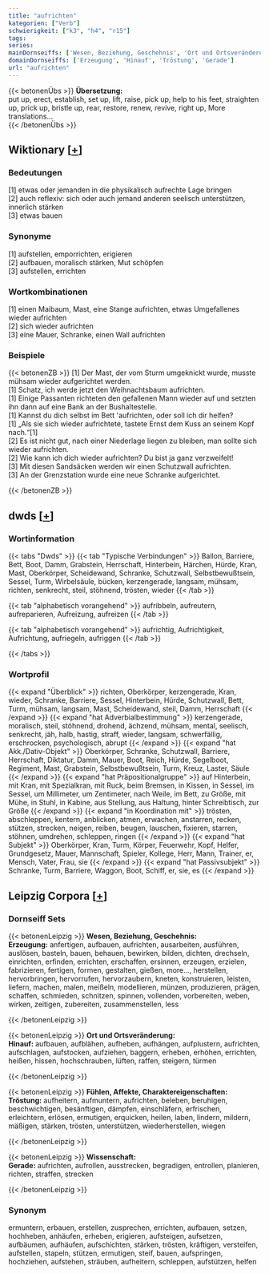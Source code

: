 ```yaml
---
title: "aufrichten"
kategorien: ["Verb"]
schwierigkeit: ["k3", "h4", "r15"]
tags:
series:
mainDornseiffs: ['Wesen, Beziehung, Geschehnis', 'Ort und Ortsveränderung', 'Fühlen, Affekte, Charaktereigenschaften', 'Wissenschaft']
domainDornseiffs: ['Erzeugung', 'Hinauf', 'Tröstung', 'Gerade']
url: "aufrichten"
---
```


{{< betonenÜbs >}}
**Übersetzung:**  
put up, erect, establish, set up, lift, raise, pick up, help to his feet, straighten up, prick up, bristle up, rear, restore, renew, revive, right up, More translations...  
{{< /betonenÜbs >}}

## Wiktionary [[+](https://de.wiktionary.org/wiki/aufrichten)]

### Bedeutungen
[1] etwas oder jemanden in die physikalisch aufrechte Lage bringen  
[2] auch reflexiv: sich oder auch jemand anderen seelisch unterstützen, innerlich stärken  
[3] etwas bauen  

### Synonyme
[1] aufstellen, emporrichten, erigieren  
[2] aufbauen, moralisch stärken, Mut schöpfen  
[3] aufstellen, errichten  

### Wortkombinationen
[1] einen Maibaum, Mast, eine Stange aufrichten, etwas Umgefallenes wieder aufrichten  
[2] sich wieder aufrichten  
[3] eine Mauer, Schranke, einen Wall aufrichten  

### Beispiele
{{< betonenZB >}}
[1] Der Mast, der vom Sturm umgeknickt wurde, musste mühsam wieder aufgerichtet werden.  
[1] Schatz, ich werde jetzt den Weihnachtsbaum aufrichten.  
[1] Einige Passanten richteten den gefallenen Mann wieder auf und setzten ihn dann auf eine Bank an der Bushaltestelle.  
[1] Kannst du dich selbst im Bett 'aufrichten, oder soll ich dir helfen?  
[1] „Als sie sich wieder aufrichtete, tastete Ernst dem Kuss an seinem Kopf nach.“[1]  
[2] Es ist nicht gut, nach einer Niederlage liegen zu bleiben, man sollte sich wieder aufrichten.  
[2] Wie kann ich dich wieder aufrichten? Du bist ja ganz verzweifelt!  
[3] Mit diesen Sandsäcken werden wir einen Schutzwall aufrichten.  
[3] An der Grenzstation wurde eine neue Schranke aufgerichtet.  

{{< /betonenZB >}}


## dwds [[+](https://www.dwds.de/wb/aufrichten)]

### Wortinformation
{{< tabs "Dwds" >}}
{{< tab "Typische Verbindungen" >}}
Ballon, Barriere, Bett, Boot, Damm, Grabstein, Herrschaft, Hinterbein, Härchen, Hürde, Kran, Mast, Oberkörper, Scheidewand, Schranke, Schutzwall, Selbstbewußtsein, Sessel, Turm, Wirbelsäule, bücken, kerzengerade, langsam, mühsam, richten, senkrecht, steil, stöhnend, trösten, wieder
{{< /tab >}}

{{< tab "alphabetisch vorangehend" >}}
aufribbeln, aufreutern, aufreparieren, Aufreizung, aufreizen
{{< /tab >}}

{{< tab "alphabetisch vorangehend" >}}
aufrichtig, Aufrichtigkeit, Aufrichtung, aufriegeln, aufriggen
{{< /tab >}}

{{< /tabs >}}

### Wortprofil
{{< expand "Überblick" >}} richten, Oberkörper, kerzengerade, Kran, wieder, Schranke, Barriere, Sessel, Hinterbein, Hürde, Schutzwall, Bett, Turm, mühsam, langsam, Mast, Scheidewand, steil, Damm, Herrschaft {{< /expand >}}
{{< expand "hat Adverbialbestimmung" >}} kerzengerade, moralisch, steil, stöhnend, drohend, ächzend, mühsam, mental, seelisch, senkrecht, jäh, halb, hastig, straff, wieder, langsam, schwerfällig, erschrocken, psychologisch, abrupt {{< /expand >}}
{{< expand "hat Akk./Dativ-Objekt" >}} Oberkörper, Schranke, Schutzwall, Barriere, Herrschaft, Diktatur, Damm, Mauer, Boot, Reich, Hürde, Segelboot, Regiment, Mast, Grabstein, Selbstbewußtsein, Turm, Kreuz, Laster, Säule {{< /expand >}}
{{< expand "hat Präpositionalgruppe" >}} auf Hinterbein, mit Kran, mit Spezialkran, mit Ruck, beim Bremsen, in Kissen, in Sessel, im Sessel, um Millimeter, um Zentimeter, nach Weile, im Bett, zu Größe, mit Mühe, in Stuhl, in Kabine, aus Stellung, aus Haltung, hinter Schreibtisch, zur Größe {{< /expand >}}
{{< expand "in Koordination mit" >}} trösten, abschleppen, kentern, anblicken, atmen, erwachen, anstarren, recken, stützen, strecken, neigen, reiben, beugen, lauschen, fixieren, starren, stöhnen, umdrehen, schleppen, ringen {{< /expand >}}
{{< expand "hat Subjekt" >}} Oberkörper, Kran, Turm, Körper, Feuerwehr, Kopf, Helfer, Grundgesetz, Mauer, Mannschaft, Spieler, Kollege, Herr, Mann, Trainer, er, Mensch, Vater, Frau, sie {{< /expand >}}
{{< expand "hat Passivsubjekt" >}} Schranke, Turm, Barriere, Waggon, Boot, Schiff, er, sie, es {{< /expand >}}

## Leipzig Corpora [[+](https://corpora.uni-leipzig.de/en/res?word=aufrichten&corpusId=deu_newscrawl-public_2018)]

### Dornseiff Sets
{{< betonenLeipzig >}}
**Wesen, Beziehung, Geschehnis:**  
**Erzeugung:** anfertigen, aufbauen, aufrichten, ausarbeiten, ausführen, auslösen, basteln, bauen, behauen, bewirken, bilden, dichten, drechseln, einrichten, erfinden, errichten, erschaffen, ersinnen, erzeugen, erzielen, fabrizieren, fertigen, formen, gestalten, gießen, more..., herstellen, hervorbringen, hervorrufen, hervorzaubern, kneten, konstruieren, leisten, liefern, machen, malen, meißeln, modellieren, münzen, produzieren, prägen, schaffen, schmieden, schnitzen, spinnen, vollenden, vorbereiten, weben, wirken, zeitigen, zubereiten, zusammenstellen, less  

{{< /betonenLeipzig >}}


{{< betonenLeipzig >}}
**Ort und Ortsveränderung:**  
**Hinauf:** aufbauen, aufblähen, aufheben, aufhängen, aufplustern, aufrichten, aufschlagen, aufstocken, aufziehen, baggern, erheben, erhöhen, errichten, heißen, hissen, hochschrauben, lüften, raffen, steigern, türmen  

{{< /betonenLeipzig >}}


{{< betonenLeipzig >}}
**Fühlen, Affekte, Charaktereigenschaften:**  
**Tröstung:** aufheitern, aufmuntern, aufrichten, beleben, beruhigen, beschwichtigen, besänftigen, dämpfen, einschläfern, erfrischen, erleichtern, erlösen, ermutigen, erquicken, heilen, laben, lindern, mildern, mäßigen, stärken, trösten, unterstützen, wiederherstellen, wiegen  

{{< /betonenLeipzig >}}


{{< betonenLeipzig >}}
**Wissenschaft:**  
**Gerade:** aufrichten, aufrollen, ausstrecken, begradigen, entrollen, planieren, richten, straffen, strecken  

{{< /betonenLeipzig >}}

### Synonym
ermuntern, erbauen, erstellen, zusprechen, errichten, aufbauen, setzen, hochheben, anhäufen, erheben, erigieren, aufsteigen, aufsetzen, aufbäumen, aufhäufen, aufschichten, stärken, trösten, kräftigen, versteifen, aufstellen, stapeln, stützen, ermutigen, steif, bauen, aufspringen, hochziehen, aufstehen, sträuben, aufheitern, schleppen, aufstützen, helfen

